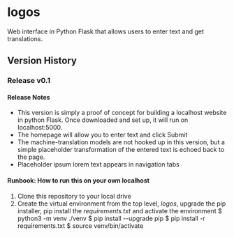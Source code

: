 # logos
Web interface in Python Flask that allows users to enter text and get translations.
## Version History
### Release v0.1
#### Release Notes
- This version is simply a proof of concept for building a localhost website in python Flask.  Once downloaded and set up, it will run on localhost:5000.
- The homepage will allow you to enter text and click Submit
- The machine-translation models are not hooked up in this version, but a simple placeholder transformation of the entered text is echoed back to the page.
- Placeholder ipsum lorem text appears in navigation tabs
#### Runbook: How to run this on your own localhost
1. Clone this repository to your local drive
2. Create the virtual environment from the top level, *logos*, upgrade the pip installer, pip install the *requirements.txt* and activate the environment
    $ python3 -m venv ./venv
    $ pip install --upgrade pip
    $ pip install -r requirements.txt
    $ source venv/bin/activate


